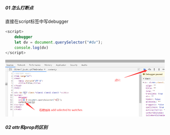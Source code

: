 ##### 01 怎么打断点

直接在script标签中写debugger

```js
<script>
    debugger
    let dv = document.querySelector("#dv");
    console.log(dv)
</script>
```



<img src="..\images\12.png" alt="12" style="zoom:75%;" />



##### 02 attr和prop的区别

